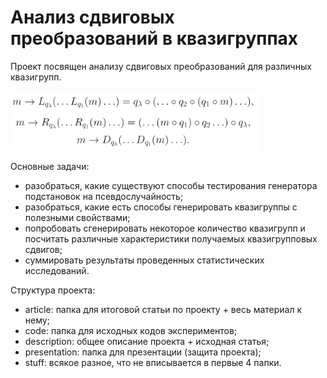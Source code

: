 # Анализ сдвиговых преобразований в квазигруппах

Проект посвящен анализу сдвиговых преобразований для различных квазигрупп.

<img src="./stuff/shifts.png" width="400">


Основные задачи:
- разобраться, какие существуют способы тестирования генератора подстановок на псевдослучайность;
- разобраться, какие есть способы генерировать квазигруппы с полезными свойствами;
- попробовать сгенерировать некоторое количество квазигрупп и посчитать различные характеристики получаемых квазигрупповых сдвигов;
- суммировать результаты проведенных статистических исследований.

Структура проекта:
- article: папка для итоговой статьи по проекту + весь материал к нему;
- code: папка для исходных кодов экспериментов;
- description: общее описание проекта + исходная статья;
- presentation: папка для презентации (защита проекта);
- stuff: всякое разное, что не вписывается в первые 4 папки.




